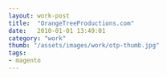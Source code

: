 ```yaml
---
layout: work-post
title:  "OrangeTreeProductions.com"
date:   2010-01-01 13:49:01
category: "work"
thumb: "/assets/images/work/otp-thumb.jpg"
tags:
- magento
---
```


